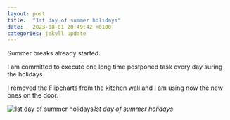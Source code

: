 ```yaml
---
layout: post
title:  "1st day of summer holidays"
date:   2023-08-01 20:49:42 +0100
categories: jekyll update
---
```


Summer breaks already started.  

I am committed to execute one long time postponed task every day suring the holidays.  

I removed the Flipcharts from the kitchen wall and I am using now the new ones on the door.  


![1st day of summer holidays](https://lh3.googleusercontent.com/pw/AIL4fc9vTULq_fftrM5qZjV-878Z6WdQz2lyBMASd_glYyuYCkXcJvCTN2tLOMVYQauU_C8h7j11ZhiqVG7qqhLvswV1LZAYXQfPCzAYH3uJ-nHJj5M1m6I=w2400)*1st day of summer holidays*&nbsp;



[jekyll-docs]: https://jekyllrb.com/docs/home
[jekyll-gh]:   https://github.com/jekyll/jekyll
[jekyll-talk]: https://talk.jekyllrb.com/


